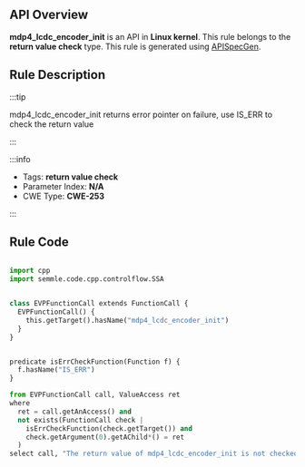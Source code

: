 ---
---


## API Overview
**mdp4_lcdc_encoder_init** is an API in **Linux kernel**. This rule belongs to the **return value check** type. This rule is generated using [APISpecGen](../../tools/APISpecGen).
## Rule Description

:::tip

mdp4_lcdc_encoder_init returns error pointer on failure, use IS_ERR to check the return value

:::

:::info

- Tags: **return value check**
- Parameter Index: **N/A**
- CWE Type: **CWE-253**

:::

## Rule Code
```python

import cpp
import semmle.code.cpp.controlflow.SSA


class EVPFunctionCall extends FunctionCall {
  EVPFunctionCall() {
    this.getTarget().hasName("mdp4_lcdc_encoder_init")
  }
}


predicate isErrCheckFunction(Function f) {
  f.hasName("IS_ERR") 
}

from EVPFunctionCall call, ValueAccess ret
where
  ret = call.getAnAccess() and
  not exists(FunctionCall check |
    isErrCheckFunction(check.getTarget()) and
    check.getArgument(0).getAChild*() = ret
  )
select call, "The return value of mdp4_lcdc_encoder_init is not checked with IS_ERR."
    
```